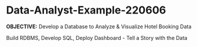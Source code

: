 # Data-Analyst-Example-220606

**OBJECTIVE:** Develop a Database to Analyze & Visualize Hotel Booking Data

Build RDBMS, Develop SQL, Deploy Dashboard - Tell a Story with the Data
